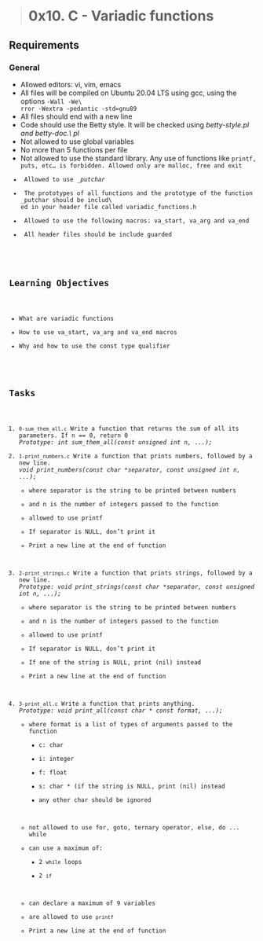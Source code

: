 > # 0x10. C - Variadic functions
## Requirements
### General
<ul>
<li> Allowed editors: vi, vim, emacs</li>
<li> All files will be compiled on Ubuntu 20.04 LTS using gcc, using the options <code>-Wall -We\
rror -Wextra -pedantic -std=gnu89</code></li>
<li> All files should end with a new line</li>
<li> Code should use the Betty style. It will be checked using <em>betty-style.pl and betty-doc.\
pl</em></li>
<li> Not allowed to use global variables</li>
<li> No more than 5 functions per file</li>
<li> Not allowed to use the standard library. Any use of functions like <code>printf, puts,</cod\
e> etc… is forbidden. Allowed only are malloc, free and exit</li>
<li> Allowed to use <em>_putchar</em></li>
<li> The prototypes of all functions and the prototype of the function _putchar should be includ\
ed in your header file called variadic_functions.h</li>
<li> Allowed to use the following macros: va_start, va_arg and va_end</li>
<li> All header files should be include guarded</li>
</ul>

## Learning Objectives
<ul>
<li>What are variadic functions</li>
<li>How to use va_start, va_arg and va_end macros</li>
<li>Why and how to use the const type qualifier</li>
</ul>

## Tasks
<ol>
<li><code>0-sum_them_all.c</code> Write a function that returns the sum of all its parameters. If n == 0, return 0
<em>Prototype: int sum_them_all(const unsigned int n, ...);</em></li>
<li><code>1-print_numbers.c</code> Write a function that prints numbers, followed by a new line.
<em>void print_numbers(const char *separator, const unsigned int n, ...);</em>
<ul>
<li>where separator is the string to be printed between numbers</li>
<li>and n is the number of integers passed to the function </li>
<li>allowed to use printf </li>
<li>If separator is NULL, don’t print it</li>
<li>Print a new line at the end of function</li>
</ul>
</li>
<li><code>2-print_strings.c</code> Write a function that prints strings, followed by a new line.
<em>Prototype: void print_strings(const char *separator, const unsigned int n, ...); </em>
<ul>
<li>where separator is the string to be printed between numbers</li>
<li>and n is the number of integers passed to the function </li>
<li>allowed to use printf </li>
<li>If separator is NULL, don’t print it</li>
<li>If one of the string is NULL, print (nil) instead</li>
<li>Print a new line at the end of function</li>
</ul>
</li>
<li><code>3-print_all.c</code> Write a function that prints anything.
<em>Prototype: void print_all(const char * const format, ...); </em>
<ul>
<li>where format is a list of types of arguments passed to the function
<ul>
<li>c: char</li>
<li>i: integer </li>
<li>f: float </li>
<li>s: char * (if the string is NULL, print (nil) instead</li>
<li>any other char should be ignored</li>
</ul>
</li>
<li>not allowed to use for, goto, ternary operator, else, do ... while </li>
<li>can use a maximum of:
<ul>
<li>2 <code>while</code> loops</li>
<li>2 <code>if</code></li>
</ul>
</li>
<li>can declare a maximum of 9 variables</li>
<li>are allowed to use <code>printf</code></li>
<li>Print a new line at the end of function</li>
</ul>
</li>
</ol>